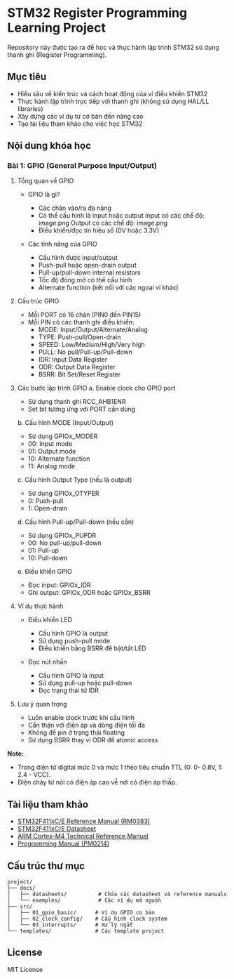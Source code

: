 # STM32 Register Programming Learning Project

Repository này được tạo ra để học và thực hành lập trình STM32 sử dụng thanh ghi (Register Programming).

## Mục tiêu

- Hiểu sâu về kiến trúc và cách hoạt động của vi điều khiển STM32
- Thực hành lập trình trực tiếp với thanh ghi (không sử dụng HAL/LL libraries)
- Xây dựng các ví dụ từ cơ bản đến nâng cao
- Tạo tài liệu tham khảo cho việc học STM32

## Nội dung khóa học

### Bài 1: GPIO (General Purpose Input/Output)

1. Tổng quan về GPIO
   - GPIO là gì?
     * Các chân vào/ra đa năng
     * Có thể cấu hình là input hoặc output
     Input có các chể độ:
     image.png
     Output có các chế độ:
     image.png
     * Điều khiển/đọc tín hiệu số (0V hoặc 3.3V)
   
   - Các tính năng của GPIO
     * Cấu hình được input/output
     * Push-pull hoặc open-drain output
     * Pull-up/pull-down internal resistors
     * Tốc độ đóng mở có thể cấu hình
     * Alternate function (kết nối với các ngoại vi khác)

2. Cấu trúc GPIO
   - Mỗi PORT có 16 chân (PIN0 đến PIN15)
   - Mỗi PIN có các thanh ghi điều khiển:
     * MODE: Input/Output/Alternate/Analog
     * TYPE: Push-pull/Open-drain
     * SPEED: Low/Medium/High/Very high
     * PULL: No pull/Pull-up/Pull-down
     * IDR: Input Data Register
     * ODR: Output Data Register
     * BSRR: Bit Set/Reset Register

3. Các bước lập trình GPIO
   a. Enable clock cho GPIO port
      * Sử dụng thanh ghi RCC_AHB1ENR
      * Set bit tương ứng với PORT cần dùng
   
   b. Cấu hình MODE (Input/Output)
      * Sử dụng GPIOx_MODER
      * 00: Input mode
      * 01: Output mode
      * 10: Alternate function
      * 11: Analog mode
   
   c. Cấu hình Output Type (nếu là output)
      * Sử dụng GPIOx_OTYPER
      * 0: Push-pull
      * 1: Open-drain
   
   d. Cấu hình Pull-up/Pull-down (nếu cần)
      * Sử dụng GPIOx_PUPDR
      * 00: No pull-up/pull-down
      * 01: Pull-up
      * 10: Pull-down
   
   e. Điều khiển GPIO
      * Đọc input: GPIOx_IDR
      * Ghi output: GPIOx_ODR hoặc GPIOx_BSRR

4. Ví dụ thực hành
   - Điều khiển LED
     * Cấu hình GPIO là output
     * Sử dụng push-pull mode
     * Điều khiển bằng BSRR để bật/tắt LED
   
   - Đọc nút nhấn
     * Cấu hình GPIO là input
     * Sử dụng pull-up hoặc pull-down
     * Đọc trạng thái từ IDR

5. Lưu ý quan trọng
   - Luôn enable clock trước khi cấu hình
   - Cẩn thận với điện áp và dòng điện tối đa
   - Không để pin ở trạng thái floating
   - Sử dụng BSRR thay vì ODR để atomic access

**Note:** 
- Trong diện tử digital mức 0 và mức 1 theo tiêu chuẩn TTL (0: 0- 0.8V, 1: 2.4 - VCC).
- Điện chảy từ nói có điện áp cao về nơi có điện áp thấp.
## Tài liệu tham khảo

- [STM32F411xC/E Reference Manual (RM0383)](https://www.st.com/resource/en/reference_manual/dm00119316-stm32f411xc-e-advanced-arm-based-32-bit-mcus-stmicroelectronics.pdf)
- [STM32F411xC/E Datasheet](https://www.st.com/resource/en/datasheet/stm32f411ce.pdf)
- [ARM Cortex-M4 Technical Reference Manual](https://developer.arm.com/documentation/100166/0001)
- [Programming Manual (PM0214)](https://www.st.com/resource/en/programming_manual/dm00046982-stm32-cortex-m4-mcus-and-mpus-programming-manual-stmicroelectronics.pdf)

## Cấu trúc thư mục

```
project/
├── docs/
│   ├── datasheets/          # Chứa các datasheet và reference manuals
│   └── examples/            # Các ví dụ mã nguồn
├── src/
│   ├── 01_gpio_basic/      # Ví dụ GPIO cơ bản
│   ├── 02_clock_config/    # Cấu hình clock system
│   └── 03_interrupts/      # Xử lý ngắt
└── templates/              # Các template project
```

## License

MIT License